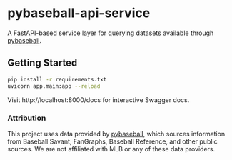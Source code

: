 # pybaseball-api-service

A FastAPI-based service layer for querying datasets available through [pybaseball](https://github.com/jldbc/pybaseball).

## Getting Started

```bash
pip install -r requirements.txt
uvicorn app.main:app --reload
```
Visit http://localhost:8000/docs for interactive Swagger docs.

### Attribution

This project uses data provided by [pybaseball](https://github.com/jldbc/pybaseball), which sources information from Baseball Savant, FanGraphs, Baseball Reference, and other public sources. We are not affiliated with MLB or any of these data providers.
